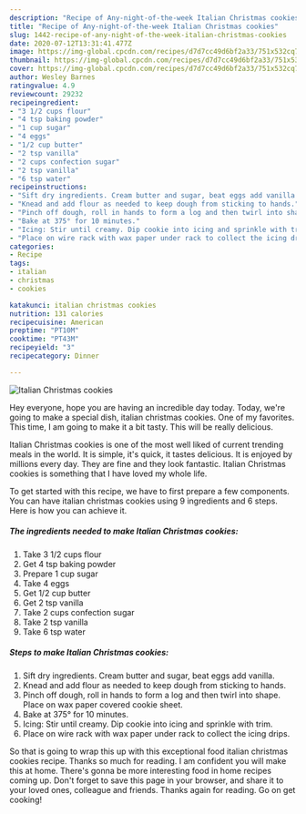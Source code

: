```yaml
---
description: "Recipe of Any-night-of-the-week Italian Christmas cookies"
title: "Recipe of Any-night-of-the-week Italian Christmas cookies"
slug: 1442-recipe-of-any-night-of-the-week-italian-christmas-cookies
date: 2020-07-12T13:31:41.477Z
image: https://img-global.cpcdn.com/recipes/d7d7cc49d6bf2a33/751x532cq70/italian-christmas-cookies-recipe-main-photo.jpg
thumbnail: https://img-global.cpcdn.com/recipes/d7d7cc49d6bf2a33/751x532cq70/italian-christmas-cookies-recipe-main-photo.jpg
cover: https://img-global.cpcdn.com/recipes/d7d7cc49d6bf2a33/751x532cq70/italian-christmas-cookies-recipe-main-photo.jpg
author: Wesley Barnes
ratingvalue: 4.9
reviewcount: 29232
recipeingredient:
- "3 1/2 cups flour"
- "4 tsp baking powder"
- "1 cup sugar"
- "4 eggs"
- "1/2 cup butter"
- "2 tsp vanilla"
- "2 cups confection sugar"
- "2 tsp vanilla"
- "6 tsp water"
recipeinstructions:
- "Sift dry ingredients. Cream butter and sugar, beat eggs add vanilla."
- "Knead and add flour as needed to keep dough from sticking to hands."
- "Pinch off dough, roll in hands to form a log and then twirl into shape. Place on wax paper covered cookie sheet."
- "Bake at 375° for 10 minutes."
- "Icing: Stir until creamy. Dip cookie into icing and sprinkle with trim."
- "Place on wire rack with wax paper under rack to collect the icing drips."
categories:
- Recipe
tags:
- italian
- christmas
- cookies

katakunci: italian christmas cookies 
nutrition: 131 calories
recipecuisine: American
preptime: "PT10M"
cooktime: "PT43M"
recipeyield: "3"
recipecategory: Dinner

---
```



![Italian Christmas cookies](https://img-global.cpcdn.com/recipes/d7d7cc49d6bf2a33/751x532cq70/italian-christmas-cookies-recipe-main-photo.jpg)

Hey everyone, hope you are having an incredible day today. Today, we're going to make a special dish, italian christmas cookies. One of my favorites. This time, I am going to make it a bit tasty. This will be really delicious.

Italian Christmas cookies is one of the most well liked of current trending meals in the world. It is simple, it's quick, it tastes delicious. It is enjoyed by millions every day. They are fine and they look fantastic. Italian Christmas cookies is something that I have loved my whole life.




To get started with this recipe, we have to first prepare a few components. You can have italian christmas cookies using 9 ingredients and 6 steps. Here is how you can achieve it.

<!--inarticleads1-->

##### The ingredients needed to make Italian Christmas cookies:

1. Take 3 1/2 cups flour
1. Get 4 tsp baking powder
1. Prepare 1 cup sugar
1. Take 4 eggs
1. Get 1/2 cup butter
1. Get 2 tsp vanilla
1. Take 2 cups confection sugar
1. Take 2 tsp vanilla
1. Take 6 tsp water




<!--inarticleads2-->

##### Steps to make Italian Christmas cookies:

1. Sift dry ingredients. Cream butter and sugar, beat eggs add vanilla.
1. Knead and add flour as needed to keep dough from sticking to hands.
1. Pinch off dough, roll in hands to form a log and then twirl into shape. Place on wax paper covered cookie sheet.
1. Bake at 375° for 10 minutes.
1. Icing: Stir until creamy. Dip cookie into icing and sprinkle with trim.
1. Place on wire rack with wax paper under rack to collect the icing drips.




So that is going to wrap this up with this exceptional food italian christmas cookies recipe. Thanks so much for reading. I am confident you will make this at home. There's gonna be more interesting food in home recipes coming up. Don't forget to save this page in your browser, and share it to your loved ones, colleague and friends. Thanks again for reading. Go on get cooking!
